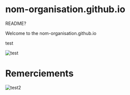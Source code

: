 # nom-organisation.github.io
README?

Welcome to the nom-organisation.github.io

test

![test](https://help.github.com/assets/images/help/pages/select-theme.png)

# Remerciements

![test2](https://thumb9.shutterstock.com/display_pic_with_logo/812164/506712292/stock-vector-logo-eye-lorem-ipsum-in-beauty-lowpoly-geometric-illustration-506712292.jpg)
